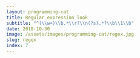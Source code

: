 ```yaml
---
layout: programming-cat
title: Regular expression look
subtitle: "^(\\w+)\\b.*\\r?\\n(?s).*?\\b\\1\\b"
date: 2018-10-30
image: /assets/images/programming-cat/regex.jpg
slug: regex
index: 7
---
```

